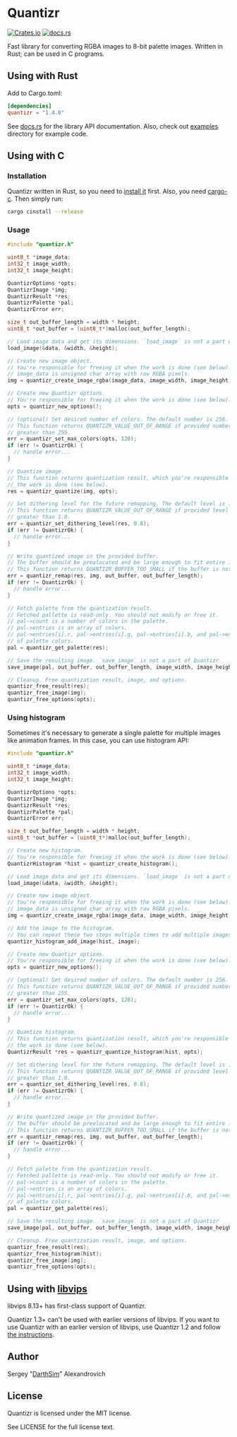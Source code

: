 # Quantizr

[![Crates.io](https://img.shields.io/crates/v/quantizr?style=for-the-badge)](https://crates.io/crates/quantizr) [![docs.rs](https://img.shields.io/docsrs/quantizr?style=for-the-badge)](https://docs.rs/quantizr)

Fast library for converting RGBA images to 8-bit palette images. Written in Rust; can be used in C programs.

## Using with Rust

Add to Cargo.toml:

```toml
[dependencies]
quantizr = "1.4.0"
```

See [docs.rs](https://docs.rs/quantizr) for the library API documentation. Also, check out [examples](examples) directory for example code.

## Using with C

### Installation

Quantizr written in Rust, so you need to [install it](https://www.rust-lang.org/tools/install) first. Also, you need [cargo-c](https://github.com/lu-zero/cargo-c#installation). Then simply run:

```bash
cargo cinstall --release
```

### Usage

```c
#include "quantizr.h"

uint8_t *image_data;
int32_t image_width;
int32_t image_height;

QuantizrOptions *opts;
QuantizrImage *img;
QuantizrResult *res;
QuantizrPalette *pal;
QuantizrError err;

size_t out_buffer_length = width * height;
uint8_t *out_buffer = (uint8_t*)malloc(out_buffer_length);

// Load image data and get its dimensions. `load_image` is not a part of Quantizr
load_image(&data, &width, &height);

// Create new image object.
// You're responsible for freeing it when the work is done (see below).
// image_data is unsigned char array with raw RGBA pixels.
img = quantizr_create_image_rgba(image_data, image_width, image_height);

// Create new Quantizr options.
// You're responsible for freeing it when the work is done (see below).
opts = quantizr_new_options();

// (optional) Set desired number of colors. The default number is 256.
// This function returns QUANTIZR_VALUE_OUT_OF_RANGE if provided number is less than 2 or
// greater than 255.
err = quantizr_set_max_colors(opts, 128);
if (err != QuantizrOk) {
  // handle error...
}

// Quantize image.
// This function returns quantization result, which you're responsible to free when
// the work is done (see below).
res = quantizr_quantize(img, opts);

// Set dithering level for the future remapping. The default level is 1.0.
// This function returns QUANTIZR_VALUE_OUT_OF_RANGE if provided level is less than 0.0 or
// greater than 1.0.
err = quantizr_set_dithering_level(res, 0.8);
if (err != QuantizrOk) {
  // handle error...
}

// Write quantized image in the provided buffer.
// The buffer should be prealocated and be large enough to fit entire image (width*height bytes).
// This function returns QUANTIZR_BUFFER_TOO_SMALL if the buffer is not large enough.
err = quantizr_remap(res, img, out_buffer, out_buffer_length);
if (err != QuantizrOk) {
  // handle error...
}

// Fetch palette from the quantization result.
// Fetched pallette is read-only. You should not modify or free it.
// pal->count is a number of colors in the palette.
// pal->entries is an array of colors.
// pal->entries[i].r, pal->entries[i].g, pal->entries[i].b, and pal->entries[i].a are color channels
// of palette colors.
pal = quantizr_get_palette(res);

// Save the resulting image. `save_image` is not a part of Quantizr
save_image(pal, out_buffer, out_buffer_length, image_width, image_height);

// Cleanup. Free quantization result, image, and options.
quantizr_free_result(res);
quantizr_free_image(img);
quantizr_free_options(opts);
```

### Using histogram

Sometimes it's necessary to generate a single palette for multiple images like animation frames. In this case, you can use histogram API:

```c
#include "quantizr.h"

uint8_t *image_data;
int32_t image_width;
int32_t image_height;

QuantizrOptions *opts;
QuantizrImage *img;
QuantizrResult *res;
QuantizrPalette *pal;
QuantizrError err;

size_t out_buffer_length = width * height;
uint8_t *out_buffer = (uint8_t*)malloc(out_buffer_length);

// Create new histogram.
// You're responsible for freeing it when the work is done (see below).
QuantizrHistogram *hist = quantizr_create_histogram();

// Load image data and get its dimensions. `load_image` is not a part of Quantizr
load_image(&data, &width, &height);

// Create new image object.
// You're responsible for freeing it when the work is done (see below).
// image_data is unsigned char array with raw RGBA pixels.
img = quantizr_create_image_rgba(image_data, image_width, image_height);

// Add the image to the histogram.
// You can repeat these two steps multiple times to add multiple images to the histogram.
quantizr_histogram_add_image(hist, image);

// Create new Quantizr options.
// You're responsible for freeing it when the work is done (see below).
opts = quantizr_new_options();

// (optional) Set desired number of colors. The default number is 256.
// This function returns QUANTIZR_VALUE_OUT_OF_RANGE if provided number is less than 2 or
// greater than 255.
err = quantizr_set_max_colors(opts, 128);
if (err != QuantizrOk) {
  // handle error...
}

// Quantize histogram.
// This function returns quantization result, which you're responsible to free when
// the work is done (see below).
QuantizrResult *res = quantizr_quantize_histogram(hist, opts);

// Set dithering level for the future remapping. The default level is 1.0.
// This function returns QUANTIZR_VALUE_OUT_OF_RANGE if provided level is less than 0.0 or
// greater than 1.0.
err = quantizr_set_dithering_level(res, 0.8);
if (err != QuantizrOk) {
  // handle error...
}

// Write quantized image in the provided buffer.
// The buffer should be prealocated and be large enough to fit entire image (width*height bytes).
// This function returns QUANTIZR_BUFFER_TOO_SMALL if the buffer is not large enough.
err = quantizr_remap(res, img, out_buffer, out_buffer_length);
if (err != QuantizrOk) {
  // handle error...
}

// Fetch palette from the quantization result.
// Fetched pallette is read-only. You should not modify or free it.
// pal->count is a number of colors in the palette.
// pal->entries is an array of colors.
// pal->entries[i].r, pal->entries[i].g, pal->entries[i].b, and pal->entries[i].a are color channels
// of palette colors.
pal = quantizr_get_palette(res);

// Save the resulting image. `save_image` is not a part of Quantizr
save_image(pal, out_buffer, out_buffer_length, image_width, image_height);

// Cleanup. Free quantization result, image, and options.
quantizr_free_result(res);
quantizr_free_histogram(hist);
quantizr_free_image(img);
quantizr_free_options(opts);
```

## Using with [libvips](https://github.com/libvips/libvips)

libvips 8.13+ has first-class support of Quantizr.

Quantizr 1.3+ can't be used with earlier versions of libvips. If you want to use Quantizr with an earlier version of libvips, use Quantizr 1.2 and follow [the instructions](https://github.com/DarthSim/quantizr/tree/v1.2.0#using-with-libvips).

## Author

Sergey "[DarthSim](https://github.com/DarthSim)" Alexandrovich

## License

Quantizr is licensed under the MIT license.

See LICENSE for the full license text.
